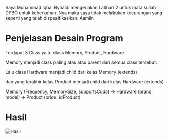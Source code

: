 Saya Muhammad Iqbal Rynaldi mengerjakan Latihan 2
untuk mata kuliah DPBO untuk keberkahan-Nya maka saya tidak melakukan kecurangan yang seperti yang telah dispesifikasikan. Aamiin

# Penjelasan Desain Program

Terdapat 3 Class yaitu class Memory, Product, Hardware

Memory menjadi class paling atas atau parent dari semua class tersebut.

Lalu class Hardware menjadi child dari kelas Memory (extends) 

dan yang terakhir kelas Product menjadi child dari kelas Hardware (extends)


Memory (Frequency, MemorySize, supportsCuda)
	-> Hardware (brand, model)
		-> Product (price, idProduct)

# Hasil
![Hasil](https://user-images.githubusercontent.com/99519502/154828829-e1b1d0ae-ac39-4e9c-9a98-5bb50563f730.PNG)

